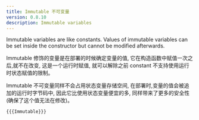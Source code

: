 ```yaml
---
title: Immutable 不可变量
version: 0.8.10
description: Immutable variables
---
```


Immutable variables are like constants. Values of immutable variables can be set inside the constructor but cannot be modified afterwards.

Immutable 修饰的变量是在部署的时候确定变量的值, 它在构造函数中赋值一次之后,就不在改变, 这是一个运行时赋值, 就可以解除之前 constant 不支持使用运行时状态赋值的限制。

Immutable 不可变量同样不会占用状态变量存储空间, 在部署时,变量的值会被追加的运行时字节码中, 因此它比使用状态变量便宜的多, 同样带来了更多的安全性(确保了这个值无法在修改)。

```solidity
{{{Immutable}}}
```
